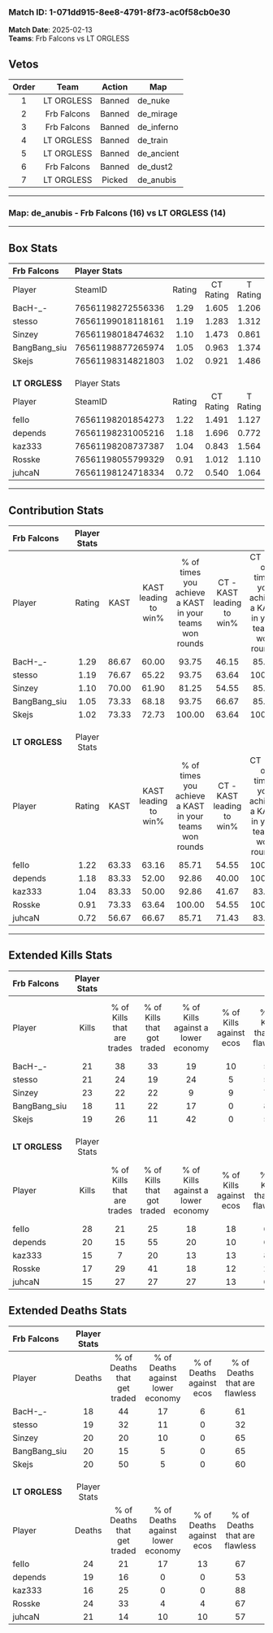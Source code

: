 ### Match ID: 1-071dd915-8ee8-4791-8f73-ac0f58cb0e30  
**Match Date**: 2025-02-13  
**Teams**: Frb Falcons vs LT ORGLESS  

## Vetos  

| Order | Team | Action | Map |
| :---: | :--: | :----: | --- |
| 1 | LT ORGLESS | Banned | de_nuke |
| 2 | Frb Falcons | Banned | de_mirage |
| 3 | Frb Falcons | Banned | de_inferno |
| 4 | LT ORGLESS | Banned | de_train |
| 5 | LT ORGLESS | Banned | de_ancient |
| 6 | Frb Falcons | Banned | de_dust2 |
| 7 | LT ORGLESS | Picked | de_anubis |

---  

### **Map**: de_anubis - Frb Falcons (16) vs LT ORGLESS (14)  
---  

## Box Stats  

| **Frb Falcons** | Player Stats      |        |           |          |       |      |       |         |        |      |     |
| :- | :- | :-: | :-: | :-: | :-: | :-: | :-: | :-: | :-: | :-: | :-: |
| Player          | SteamID           | Rating | CT Rating | T Rating | KAST  | ADR  | Kills | Assists | Deaths | K/D  | HS% |
| BacH-_-         | 76561198272556336 |  1.29  |   1.605   |  1.206   | 86.67 | 83.6 |  21   |   12    |   18   | 1.17 | 66  |
| stesso          | 76561199018118161 |  1.19  |   1.283   |  1.312   | 76.67 | 85.0 |  21   |    9    |   19   | 1.11 | 61  |
| Sinzey          | 76561198018474632 |  1.10  |   1.473   |  0.861   | 70.00 | 65.4 |  23   |    2    |   20   | 1.15 | 30  |
| BangBang_siu    | 76561198877265974 |  1.05  |   0.963   |  1.374   | 73.33 | 81.9 |  18   |    9    |   20   | 0.90 | 55  |
| Skejs           | 76561198314821803 |  1.02  |   0.921   |  1.486   | 73.33 | 67.0 |  19   |    5    |   20   | 0.95 | 52  |
|                 |                   |        |           |          |       |      |       |         |        |      |     |
|                 |                   |        |           |          |       |      |       |         |        |      |     |
|                 |                   |        |           |          |       |      |       |         |        |      |     |
| **LT ORGLESS**  | Player Stats      |        |           |          |       |      |       |         |        |      |     |
| Player          | SteamID           | Rating | CT Rating | T Rating | KAST  | ADR  | Kills | Assists | Deaths | K/D  | HS% |
| feIIo           | 76561198201854273 |  1.22  |   1.491   |  1.127   | 63.33 | 93.6 |  28   |    5    |   24   | 1.17 | 50  |
| depends         | 76561198231005216 |  1.18  |   1.696   |  0.772   | 83.33 | 79.9 |  20   |    5    |   19   | 1.05 | 45  |
| kaz333          | 76561198208737387 |  1.04  |   0.843   |  1.564   | 83.33 | 62.2 |  15   |    7    |   16   | 0.94 | 33  |
| Rosske          | 76561198055799329 |  0.91  |   1.012   |  1.110   | 73.33 | 66.4 |  17   |   10    |   24   | 0.71 | 76  |
| juhcaN          | 76561198124718334 |  0.72  |   0.540   |  1.064   | 56.67 | 55.3 |  15   |    3    |   21   | 0.71 | 46  |
---  

## Contribution Stats  

| **Frb Falcons** | Player Stats |       |                      |                                                        |                           |                                                             |                          |                                                            |
| :- | :-: | :-: | :-: | :-: | :-: | :-: | :-: | :-: |
| Player          |    Rating    | KAST  | KAST leading to win% | % of times you achieve a KAST in your teams won rounds | CT - KAST leading to win% | CT - % of times you achieve a KAST in your teams won rounds | T - KAST leading to win% | T - % of times you achieve a KAST in your teams won rounds |
| BacH-_-         |     1.29     | 86.67 |        60.00         |                         93.75                          |           46.15           |                            85.71                            |          75.00           |                           100.00                           |
| stesso          |     1.19     | 76.67 |        65.22         |                         93.75                          |           63.64           |                           100.00                            |          66.67           |                           88.89                            |
| Sinzey          |     1.10     | 70.00 |        61.90         |                         81.25                          |           54.55           |                            85.71                            |          70.00           |                           77.78                            |
| BangBang_siu    |     1.05     | 73.33 |        68.18         |                         93.75                          |           66.67           |                            85.71                            |          69.23           |                           100.00                           |
| Skejs           |     1.02     | 73.33 |        72.73         |                         100.00                         |           63.64           |                           100.00                            |          81.82           |                           100.00                           |
|                 |              |       |                      |                                                        |                           |                                                             |                          |                                                            |
|                 |              |       |                      |                                                        |                           |                                                             |                          |                                                            |
|                 |              |       |                      |                                                        |                           |                                                             |                          |                                                            |
| **LT ORGLESS**  | Player Stats |       |                      |                                                        |                           |                                                             |                          |                                                            |
| Player          |    Rating    | KAST  | KAST leading to win% | % of times you achieve a KAST in your teams won rounds | CT - KAST leading to win% | CT - % of times you achieve a KAST in your teams won rounds | T - KAST leading to win% | T - % of times you achieve a KAST in your teams won rounds |
| feIIo           |     1.22     | 63.33 |        63.16         |                         85.71                          |           54.55           |                           100.00                            |          75.00           |                           75.00                            |
| depends         |     1.18     | 83.33 |        52.00         |                         92.86                          |           40.00           |                           100.00                            |          70.00           |                           87.50                            |
| kaz333          |     1.04     | 83.33 |        50.00         |                         92.86                          |           41.67           |                            83.33                            |          57.14           |                           100.00                           |
| Rosske          |     0.91     | 73.33 |        63.64         |                         100.00                         |           54.55           |                           100.00                            |          72.73           |                           100.00                           |
| juhcaN          |     0.72     | 56.67 |        66.67         |                         85.71                          |           71.43           |                            83.33                            |          63.64           |                           87.50                            |
---  

## Extended Kills Stats  

| **Frb Falcons** | Player Stats |                            |                            |                                    |                         |                              |                                 |                                       |                    |           |
| :- | :-: | :-: | :-: | :-: | :-: | :-: | :-: | :-: | :-: | :-: |
| Player          |    Kills     | % of Kills that are trades | % of Kills that got traded | % of Kills against a lower economy | % of Kills against ecos | % of Kills that are flawless | % of Kills that are close duels | % of Kills that are assisted by flash | Pistol Round Kills | AWP Kills |
| BacH-_-         |      21      |             38             |             33             |                 19                 |           10            |              57              |                5                |                   0                   |         0          |     0     |
| stesso          |      21      |             24             |             19             |                 24                 |            5            |              57              |                5                |                   0                   |         1          |     0     |
| Sinzey          |      23      |             22             |             22             |                 9                  |            9            |              78              |                0                |                   0                   |         2          |    12     |
| BangBang_siu    |      18      |             11             |             22             |                 17                 |            0            |              89              |                0                |                  17                   |         2          |     0     |
| Skejs           |      19      |             26             |             11             |                 42                 |            0            |              53              |                5                |                  11                   |         1          |     0     |
|                 |              |                            |                            |                                    |                         |                              |                                 |                                       |                    |           |
|                 |              |                            |                            |                                    |                         |                              |                                 |                                       |                    |           |
|                 |              |                            |                            |                                    |                         |                              |                                 |                                       |                    |           |
| **LT ORGLESS**  | Player Stats |                            |                            |                                    |                         |                              |                                 |                                       |                    |           |
| Player          |    Kills     | % of Kills that are trades | % of Kills that got traded | % of Kills against a lower economy | % of Kills against ecos | % of Kills that are flawless | % of Kills that are close duels | % of Kills that are assisted by flash | Pistol Round Kills | AWP Kills |
| feIIo           |      28      |             21             |             25             |                 18                 |           18            |              61              |                4                |                   0                   |         4          |     0     |
| depends         |      20      |             15             |             55             |                 20                 |           10            |              60              |               10                |                   5                   |         0          |     0     |
| kaz333          |      15      |             7              |             20             |                 13                 |           13            |              80              |                7                |                   7                   |         1          |    10     |
| Rosske          |      17      |             29             |             41             |                 18                 |           12            |              29              |                6                |                   0                   |         0          |     0     |
| juhcaN          |      15      |             27             |             27             |                 27                 |           13            |              60              |               20                |                   0                   |         1          |     0     |
## Extended Deaths Stats  

| **Frb Falcons** | Player Stats |                             |                                   |                          |                               |                            |                           |               |
| :- | :-: | :-: | :-: | :-: | :-: | :-: | :-: | :-: |
| Player          |    Deaths    | % of Deaths that get traded | % of Deaths against lower economy | % of Deaths against ecos | % of Deaths that are flawless | % of Deaths that are close | % of Deaths while blinded | Deaths to AWP |
| BacH-_-         |      18      |             44              |                17                 |            6             |              61               |             11             |             0             |       0       |
| stesso          |      19      |             32              |                11                 |            0             |              32               |             11             |             5             |       2       |
| Sinzey          |      20      |             20              |                10                 |            0             |              65               |             5              |             0             |       1       |
| BangBang_siu    |      20      |             15              |                 5                 |            0             |              65               |             15             |             5             |       3       |
| Skejs           |      20      |             50              |                 5                 |            0             |              60               |             0              |             0             |       3       |
|                 |              |                             |                                   |                          |                               |                            |                           |               |
|                 |              |                             |                                   |                          |                               |                            |                           |               |
|                 |              |                             |                                   |                          |                               |                            |                           |               |
| **LT ORGLESS**  | Player Stats |                             |                                   |                          |                               |                            |                           |               |
| Player          |    Deaths    | % of Deaths that get traded | % of Deaths against lower economy | % of Deaths against ecos | % of Deaths that are flawless | % of Deaths that are close | % of Deaths while blinded | Deaths to AWP |
| feIIo           |      24      |             21              |                17                 |            13            |              67               |             0              |             0             |       3       |
| depends         |      19      |             16              |                 0                 |            0             |              53               |             5              |             0             |       1       |
| kaz333          |      16      |             25              |                 0                 |            0             |              88               |             0              |            13             |       3       |
| Rosske          |      24      |             33              |                 4                 |            4             |              67               |             4              |             4             |       3       |
| juhcaN          |      21      |             14              |                10                 |            10            |              57               |             5              |            10             |       3       |
